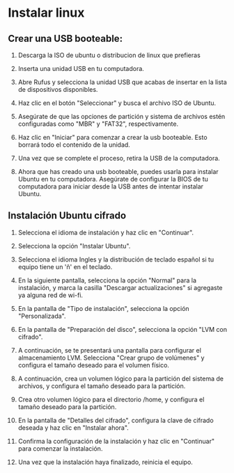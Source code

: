 # Instalar linux

## Crear una USB booteable:

1. Descarga la ISO de ubuntu o distribucion de linux que prefieras

2. Inserta una unidad USB en tu computadora.

3. Abre Rufus y selecciona la unidad USB que acabas de insertar en la lista de dispositivos disponibles.

4. Haz clic en el botón "Seleccionar" y busca el archivo ISO de Ubuntu.

5. Asegúrate de que las opciones de partición y sistema de archivos estén configuradas como "MBR" y "FAT32", respectivamente.

6. Haz clic en "Iniciar" para comenzar a crear la usb booteable. Esto borrará todo el contenido de la unidad.

7. Una vez que se complete el proceso, retira la USB de la computadora.

8. Ahora que has creado una usb booteable, puedes usarla para instalar Ubuntu en tu computadora. Asegúrate de configurar la BIOS de tu computadora para iniciar desde la USB antes de intentar instalar Ubuntu.

## Instalación Ubuntu cifrado

1. Selecciona el idioma de instalación y haz clic en "Continuar".

2. Selecciona la opción "Instalar Ubuntu".

3. Selecciona el idioma Ingles y la distribución de teclado español si tu equipo tiene un 'ñ' en el teclado.

4. En la siguiente pantalla, selecciona la opción "Normal" para la instalación, y marca la casilla "Descargar actualizaciones" si agregaste ya alguna red de wi-fi.

5. En la pantalla de "Tipo de instalación", selecciona la opción "Personalizada".

6. En la pantalla de "Preparación del disco", selecciona la opción "LVM con cifrado".

7. A continuación, se te presentará una pantalla para configurar el almacenamiento LVM. Selecciona "Crear grupo de volúmenes" y configura el tamaño deseado para el volumen físico.

8. A continuación, crea un volumen lógico para la partición del sistema de archivos, y configura el tamaño deseado para la partición.

9. Crea otro volumen lógico para el directorio /home, y configura el tamaño deseado para la partición.

10. En la pantalla de "Detalles del cifrado", configura la clave de cifrado deseada y haz clic en "Instalar ahora".

11. Confirma la configuración de la instalación y haz clic en "Continuar" para comenzar la instalación.

12. Una vez que la instalación haya finalizado, reinicia el equipo.